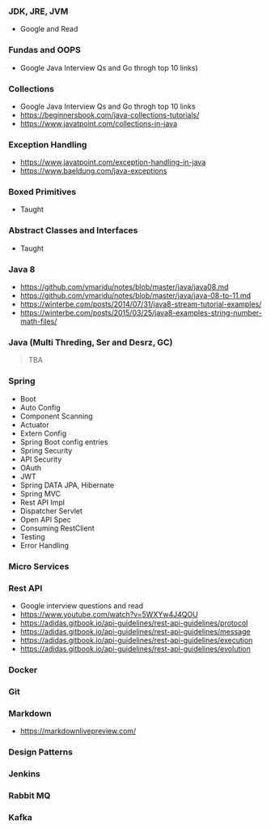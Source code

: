 ### JDK, JRE, JVM
   - Google and Read
  
### Fundas and OOPS
- Google Java Interview Qs and Go throgh top 10 links)

### Collections
- Google Java Interview Qs and Go throgh top 10 links
- https://beginnersbook.com/java-collections-tutorials/
- https://www.javatpoint.com/collections-in-java

### Exception Handling
- https://www.javatpoint.com/exception-handling-in-java
- https://www.baeldung.com/java-exceptions

### Boxed Primitives
- Taught

### Abstract Classes and Interfaces
- Taught

### Java 8
- https://github.com/vmaridu/notes/blob/master/java/java08.md
- https://github.com/vmaridu/notes/blob/master/java/java-08-to-11.md
- https://winterbe.com/posts/2014/07/31/java8-stream-tutorial-examples/
- https://winterbe.com/posts/2015/03/25/java8-examples-string-number-math-files/

### Java (Multi Threding, Ser and Desrz, GC)
> TBA


### Spring 
- Boot 
- Auto Config
- Component Scanning
- Actuator
- Extern Config
- Spring Boot config entries
- Spring Security
- API Security
- OAuth
- JWT
- Spring DATA JPA, Hibernate
- Spring MVC
- Rest API Impl
- Dispatcher Servlet
- Open API Spec
- Consuming RestClient
- Testing
- Error Handling

### Micro Services

### Rest API
 - Google interview questions and read
 - https://www.youtube.com/watch?v=5WXYw4J4QOU
 - https://adidas.gitbook.io/api-guidelines/rest-api-guidelines/protocol
 - https://adidas.gitbook.io/api-guidelines/rest-api-guidelines/message
 - https://adidas.gitbook.io/api-guidelines/rest-api-guidelines/execution
 - https://adidas.gitbook.io/api-guidelines/rest-api-guidelines/evolution

### Docker

### Git

### Markdown
- https://markdownlivepreview.com/

### Design Patterns

### Jenkins

### Rabbit MQ

### Kafka


